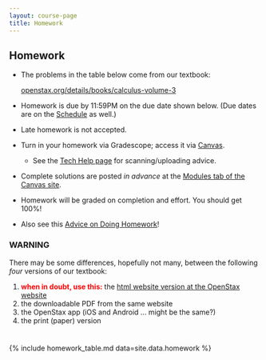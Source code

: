 ```yaml
---
layout: course-page
title: Homework
---
```


## Homework

  * The problems in the table below come from our textbook:

    [openstax.org/details/books/calculus-volume-3](https://openstax.org/details/books/calculus-volume-3)

  * Homework is due by 11:59PM on the due date shown below.  (Due dates are on the [Schedule](assets/general/schedule.pdf) as well.)
  * Late homework is not accepted.
  * Turn in your homework via Gradescope; access it via [Canvas](https://canvas.alaska.edu/courses/13188).
    * See the [Tech Help page](techHelp.html) for scanning/uploading advice.
  * Complete solutions are posted _in advance_ at the [Modules tab of the Canvas site](https://canvas.alaska.edu/courses/13188).
  * Homework will be graded on completion and effort.  You should get 100%!
  * Also see this [Advice on Doing Homework](hw-advice.html)!

### WARNING

There may be some differences, hopefully not many, between the following *four* versions of our textbook:
  1. <span style="font-weight: bold; color: red;">when in doubt, use this:</span> the [html website version at the OpenStax website](https://openstax.org/details/books/calculus-volume-3)
  2. the downloadable PDF from the same website
  3. the OpenStax app (iOS and Android ... might be the same?)
  4. the print (paper) version

<div style="padding-bottom: 10px"></div>

{% include homework_table.md  data=site.data.homework %}

<div style="padding-bottom: 40px"></div>
